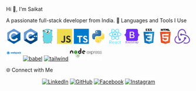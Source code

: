 Hi 👋, I'm Saikat

A passionate full-stack developer from India.
🚀 Languages and Tools I Use
<p> <a target="_blank" href="https://raw.githubusercontent.com/devicons/devicon/master/icons/c/c-original.svg" style="display: inline-block;"> <img src="https://raw.githubusercontent.com/devicons/devicon/master/icons/c/c-original.svg" alt="c" width="42" height="42" /> </a> <a target="_blank" href="https://raw.githubusercontent.com/devicons/devicon/master/icons/cplusplus/cplusplus-original.svg" style="display: inline-block;"> <img src="https://raw.githubusercontent.com/devicons/devicon/master/icons/cplusplus/cplusplus-original.svg" alt="cplusplus" width="42" height="42" /> </a> <a target="_blank" href="https://raw.githubusercontent.com/devicons/devicon/master/icons/go/go-original.svg" style="display: inline-block;"> <img src="https://raw.githubusercontent.com/devicons/devicon/master/icons/go/go-original.svg" alt="go" width="42" height="42" /> </a> <a target="_blank" href="https://raw.githubusercontent.com/devicons/devicon/master/icons/javascript/javascript-original.svg" style="display: inline-block;"> <img src="https://raw.githubusercontent.com/devicons/devicon/master/icons/javascript/javascript-original.svg" alt="javascript" width="42" height="42" /> </a> <a target="_blank" href="https://raw.githubusercontent.com/devicons/devicon/master/icons/typescript/typescript-original.svg" style="display: inline-block;"> <img src="https://raw.githubusercontent.com/devicons/devicon/master/icons/typescript/typescript-original.svg" alt="typescript" width="42" height="42" /> </a> <a target="_blank" href="https://raw.githubusercontent.com/devicons/devicon/master/icons/python/python-original.svg" style="display: inline-block;"> <img src="https://raw.githubusercontent.com/devicons/devicon/master/icons/python/python-original.svg" alt="python" width="42" height="42" /> </a> <a target="_blank" href="https://raw.githubusercontent.com/devicons/devicon/master/icons/react/react-original-wordmark.svg" style="display: inline-block;"> <img src="https://raw.githubusercontent.com/devicons/devicon/master/icons/react/react-original-wordmark.svg" alt="react" width="42" height="42" /> </a> <a target="_blank" href="https://raw.githubusercontent.com/devicons/devicon/master/icons/bootstrap/bootstrap-plain-wordmark.svg" style="display: inline-block;"> <img src="https://raw.githubusercontent.com/devicons/devicon/master/icons/bootstrap/bootstrap-plain-wordmark.svg" alt="bootstrap" width="42" height="42" /> </a> <a target="_blank" href="https://raw.githubusercontent.com/devicons/devicon/master/icons/css3/css3-original-wordmark.svg" style="display: inline-block;"> <img src="https://raw.githubusercontent.com/devicons/devicon/master/icons/css3/css3-original-wordmark.svg" alt="css3" width="42" height="42" /> </a> <a target="_blank" href="https://raw.githubusercontent.com/devicons/devicon/master/icons/html5/html5-original-wordmark.svg" style="display: inline-block;"> <img src="https://raw.githubusercontent.com/devicons/devicon/master/icons/html5/html5-original-wordmark.svg" alt="html5" width="42" height="42" /> </a> <a target="_blank" href="https://raw.githubusercontent.com/devicons/devicon/master/icons/redux/redux-original.svg" style="display: inline-block;"> <img src="https://raw.githubusercontent.com/devicons/devicon/master/icons/redux/redux-original.svg" alt="redux" width="42" height="42" /> </a> <a target="_blank" href="https://raw.githubusercontent.com/devicons/devicon/d00d0969292a6569d45b06d3f350f463a0107b0d/icons/webpack/webpack-original-wordmark.svg" style="display: inline-block;"> <img src="https://raw.githubusercontent.com/devicons/devicon/d00d0969292a6569d45b06d3f350f463a0107b0d/icons/webpack/webpack-original-wordmark.svg" alt="webpack" width="42" height="42" /> </a> <a target="_blank" href="https://www.vectorlogo.zone/logos/babeljs/babeljs-icon.svg" style="display: inline-block;"> <img src="https://www.vectorlogo.zone/logos/babeljs/babeljs-icon.svg" alt="babel" width="42" height="42" /> </a> <a target="_blank" href="https://www.vectorlogo.zone/logos/tailwindcss/tailwindcss-icon.svg" style="display: inline-block;"> <img src="https://www.vectorlogo.zone/logos/tailwindcss/tailwindcss-icon.svg" alt="tailwind" width="42" height="42" /> </a> <a target="_blank" href="https://raw.githubusercontent.com/devicons/devicon/master/icons/nodejs/nodejs-original-wordmark.svg" style="display: inline-block;"> <img src="https://raw.githubusercontent.com/devicons/devicon/master/icons/nodejs/nodejs-original-wordmark.svg" alt="nodejs" width="42" height="42" /> </a> <a target="_blank" href="https://raw.githubusercontent.com/devicons/devicon/master/icons/express/express-original-wordmark.svg" style="display: inline-block;"> <img src="https://raw.githubusercontent.com/devicons/devicon/master/icons/express/express-original-wordmark.svg" alt="express" width="42" height="42" /> </a> </p>
🌐 Connect with Me
<p align="center"> <a href="https://linkedin.com/in/saikat"><img alt="LinkedIn" title="Saikat LinkedIn" src="https://img.shields.io/badge/LinkedIn-0077B5?style=for-the-badge&amp;logo=linkedin&amp;logoColor=white"></a> <a href="https://github.com/saikat"><img alt="GitHub" title="Saikat GitHub" src="https://img.shields.io/badge/GitHub-100000?style=for-the-badge&amp;logo=github&amp;logoColor=white"></a> <a href="https://www.facebook.com/saikat"><img alt="Facebook" title="Saikat Facebook" src="https://img.shields.io/badge/Facebook-1877F2?style=for-the-badge&amp;logo=facebook&amp;logoColor=white"></a> <a href="https://www.instagram.com/saikat"><img alt="Instagram" title="Saikat Instagram" src="https://img.shields.io/badge/Instagram-E4405F?style=for-the-badge&amp;logo=instagram&amp;logoColor=white"></a> </p>
